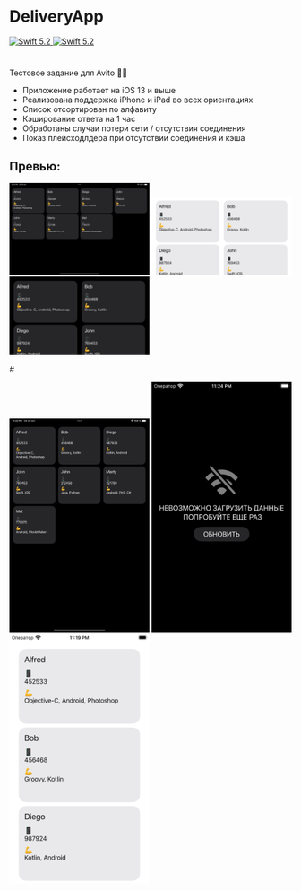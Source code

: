# DeliveryApp

<a href="https://swift.org">
    <img src="https://img.shields.io/badge/swift-5.6-brightgreen.svg" alt="Swift 5.2">
</a>
<a href="https://swift.org">
    <img src="https://img.shields.io/badge/ios-13.0-blue.svg" alt="Swift 5.2">
</a>

#

Тестовое задание для Avito 👨‍💻

* Приложение работает на iOS 13 и выше
* Реализована поддержка iPhone и iPad во всех ориентациях
* Список отсортирован по алфавиту
* Кэширование ответа на 1 час
* Обработаны случаи потери сети / отсутствия соединения
* Показ плейсходлдера при отсутствии соединения и кэша

## Превью:

<p float="center">
  <img src="/Previews/iPad_dark_land.png" width="250" />
  <img src="/Previews/iPhone_light_land.png" width="250" />
  <img src="/Previews/iPhone_dark_land.png" width="250" />
</p>
#
<p float="center">
  <img src="/Previews/iPad_dark_port.png" width="250" /> 
  <img src="/Previews/iPhone_dark_no_connection.png" width="250" />
  <img src="/Previews/iPhone_light_port.png" width="250" />
</p>

